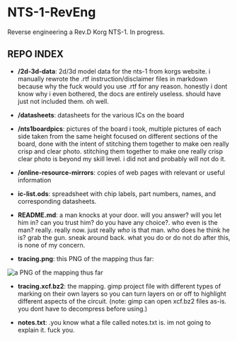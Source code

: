 # NTS-1-RevEng

Reverse engineering a Rev.D Korg NTS-1. In progress.

## REPO INDEX

- __/2d-3d-data__: 2d/3d model data for the nts-1 from korgs website. i manually rewrote the .rtf instruction/disclaimer files in markdown because why the fuck would you use .rtf for any reason. honestly i dont know why i even bothered, the docs are entirely useless. should have just not included them. oh well.

- __/datasheets__: datasheets for the various ICs on the board

- __/nts1boardpics__: pictures of the board i took, multiple pictures of each side taken from the same height focused on different sections of the board, done with the intent of stitching them together to make oen really crisp and clear photo. stitching them together to make one really crisp clear photo is beyond my skill level. i did not and probably will not do it.

- __/online-resource-mirrors__: copies of web pages with relevant or useful information

- __ic-list.ods__: spreadsheet with chip labels, part numbers, names, and corresponding datasheets.

- __README.md__: a man knocks at your door. will you answer? will you let him in? can you trust him? do you have any choice?. who even is the man? really. really now. just really *who* is that man. who does he think he is? grab the gun. sneak around back. what you do or do not do after this, is none of my concern.

- __tracing.png__: this PNG of the mapping thus far:

![a PNG of the mapping thus far](tracing-wip.png)

- __tracing.xcf.bz2__: the mapping. gimp project file with different types of marking on their own layers so you can turn layers on or off to highlight different aspects of the circuit. (note: gimp can open xcf.bz2 files as-is. you dont have to decompress before using.)

- __notes.txt__: .you know what a file called notes.txt is. im not going to explain it. fuck you.
